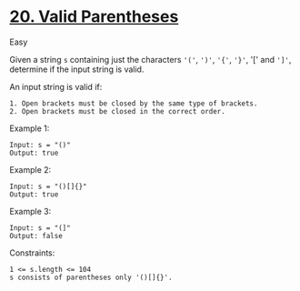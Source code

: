 # [20. Valid Parentheses](https://leetcode.com/problems/valid-parentheses/)

Easy

Given a string `s` containing just the characters `'('`, `')'`, `'{'`, `'}'`, '[' and `']'`, determine if the input string is valid.

An input string is valid if:

    1. Open brackets must be closed by the same type of brackets.
    2. Open brackets must be closed in the correct order.

Example 1:

    Input: s = "()"
    Output: true

Example 2:

    Input: s = "()[]{}"
    Output: true

Example 3:

    Input: s = "(]"
    Output: false

Constraints:

    1 <= s.length <= 104
    s consists of parentheses only '()[]{}'.
